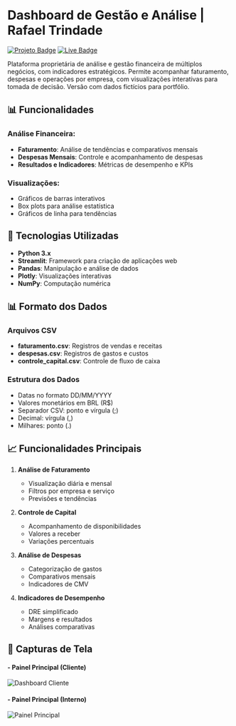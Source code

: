# Dashboard de Gestão e Análise | Rafael Trindade
[![Projeto Badge](https://img.shields.io/badge/-Projeto-2B5482?style=flat-square&logo=github&logoColor=fff)](https://github.com/rafa-trindade/bi-rafatrindade)
[![Live Badge](https://img.shields.io/badge/-Live-2B5482?style=flat-square&logo=streamlit&logoColor=fff)](https://bi-rafatrindade.streamlit.app/)

Plataforma proprietária de análise e gestão financeira de múltiplos negócios, com indicadores estratégicos. Permite acompanhar faturamento, despesas e operações por empresa, com visualizações interativas para tomada de decisão. Versão com dados fictícios para portfólio. 


## 📊 Funcionalidades

### Análise Financeira:
- **Faturamento**: Análise de tendências e comparativos mensais
- **Despesas Mensais**: Controle e acompanhamento de despesas
- **Resultados e Indicadores**: Métricas de desempenho e KPIs

### Visualizações:
- Gráficos de barras interativos
- Box plots para análise estatística
- Gráficos de linha para tendências

## 🚀 Tecnologias Utilizadas

- **Python 3.x**
- **Streamlit**: Framework para criação de aplicações web
- **Pandas**: Manipulação e análise de dados
- **Plotly**: Visualizações interativas
- **NumPy**: Computação numérica

## 📊 Formato dos Dados

### Arquivos CSV
- **faturamento.csv**: Registros de vendas e receitas
- **despesas.csv**: Registros de gastos e custos
- **controle_capital.csv**: Controle de fluxo de caixa

### Estrutura dos Dados
- Datas no formato DD/MM/YYYY
- Valores monetários em BRL (R$)
- Separador CSV: ponto e vírgula (;)
- Decimal: vírgula (,)
- Milhares: ponto (.)

## 📈 Funcionalidades Principais

1. **Análise de Faturamento**
   - Visualização diária e mensal
   - Filtros por empresa e serviço
   - Previsões e tendências

2. **Controle de Capital**
   - Acompanhamento de disponibilidades
   - Valores a receber
   - Variações percentuais

3. **Análise de Despesas**
   - Categorização de gastos
   - Comparativos mensais
   - Indicadores de CMV

4. **Indicadores de Desempenho**
   - DRE simplificado
   - Margens e resultados
   - Análises comparativas


## 📸 Capturas de Tela

#### - Painel Principal (Cliente)
![Dashboard Cliente](docs/.png)

#### - Painel Principal (Interno)
![Painel Principal](docs/.png)
